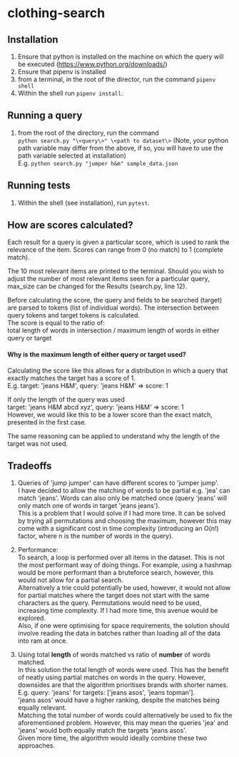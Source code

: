 # clothing-search

## Installation

1. Ensure that python is installed on the machine on which the query will be executed (https://www.python.org/downloads/)
2. Ensure that pipenv is installed
3. from a terminal, in the root of the director, run the command `pipenv shell`
4. Within the shell run `pipenv install`.

## Running a query

1. from the root of the directory, run the command  
   `python search.py "\<query\>" \<path to dataset\>`
   (Note, your python path variable may differ from the above, if so, you will have to use the path variable selected at installation)  
   E.g. `python search.py "jumper h&m" sample_data.json`

## Running tests

1. Within the shell (see installation), run `pytest`.

## How are scores calculated?

Each result for a query is given a particular score, which is used to rank the relevance of the item. Scores can range from 0 (no match) to 1 (complete match).

The 10 most relevant items are printed to the terminal. Should you wish to adjust the number of most relevant items seen for a particular query, max_size can be changed for the Results (search.py, line 12).

Before calculating the score, the query and fields to be searched (target) are parsed to tokens (list of individual words). The intersection between query tokens and target tokens is calculated.  
The score is equal to the ratio of:  
total length of words in intersection / maximum length of words in either query or target

#### Why is the maximum length of either query or target used?

Calculating the score like this allows for a distribution in which a query that exactly matches the target has a score of 1.  
E.g. target: 'jeans H&M', query: 'jeans H&M' => score: 1

If only the length of the query was used  
target: 'jeans H&M abcd xyz', query: 'jeans H&M' => score: 1  
However, we would like this to be a lower score than the exact match, presented in the first case.

The same reasoning can be applied to understand why the length of the target was not used.

## Tradeoffs

1. Queries of 'jump jumper' can have different scores to 'jumper jump'.  
   I have decided to allow the matching of words to be partial e.g. 'jea' can match 'jeans'. Words can also only be matched once (query 'jeans' will only match one of words in target 'jeans jeans').  
   This is a problem that I would solve if I had more time. It can be solved by trying all permutations and choosing the maximum, however this may come with a significant cost in time complexity (introducing an O(n!) factor, where n is the number of words in the query).

2. Performance:  
   To search, a loop is performed over all items in the dataset. This is not the most performant way of doing things. For example, using a hashmap would be more performant than a bruteforce search, however, this would not allow for a partial search.  
   Alternatively a trie could potentially be used, however, it would not allow for partial matches where the target does not start with the same characters as the query. Permutations would need to be used, increasing time complexity. If I had more time, this avenue would be explored.  
   Also, if one were optimising for space requirements, the solution should involve reading the data in batches rather than loading all of the data into ram at once.

3. Using total **length** of words matched vs ratio of **number** of words matched.  
   In this solution the total length of words were used. This has the benefit of neatly using partial matches on words in the query. However, downsides are that the algorithm prioritises brands with shorter names.  
   E.g. query: 'jeans' for targets: ['jeans asos', 'jeans topman'].  
   'jeans asos' would have a higher ranking, despite the matches being equally relevant.  
   Matching the total number of words could alternatively be used to fix the aforementioned problem. However, this may mean the queries 'jea' and 'jeans' would both equally match the targets 'jeans asos'.  
   Given more time, the algorithm would ideally combine these two approaches.
